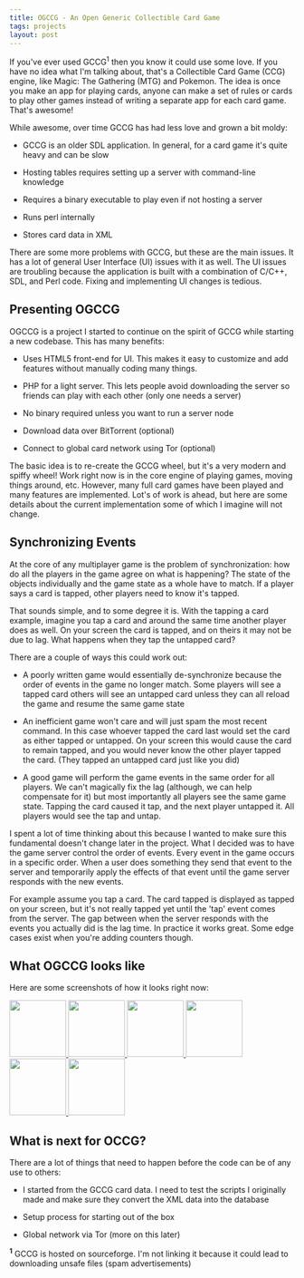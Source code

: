 ```yaml
---
title: OGCCG - An Open Generic Collectible Card Game
tags: projects
layout: post
---
```


If you've ever used GCCG<sup>1</sup> then you know it could use some love. If you
have no idea what I'm talking about, that's a Collectible Card Game (CCG) engine,
like Magic: The Gathering (MTG) and Pokemon. The idea is once you make an app
for playing cards, anyone can make a set of rules or cards to play other games
instead of writing a separate app for each card game. That's awesome!

While awesome, over time GCCG has had less love and grown a bit moldy:

* GCCG is an older SDL application. In general, for a card game it's quite
heavy and can be slow

* Hosting tables requires setting up a server with command-line knowledge

* Requires a binary executable to play even if not hosting a server

* Runs perl internally

* Stores card data in XML


There are some more problems with GCCG, but these are the main issues. It has a lot
of general User Interface (UI) issues with it as well. The UI issues are troubling
because the application is built with a combination of C/C++, SDL, and Perl code. Fixing
and implementing UI changes is tedious.

## Presenting OGCCG

OGCCG is a project I started to continue on the spirit of GCCG while
starting a new codebase. This has many benefits:

* Uses HTML5 front-end for UI. This makes it easy to customize and
add features without manually coding many things.

* PHP for a light server. This lets people avoid downloading the server
so friends can play with each other (only one needs a server)

* No binary required unless you want to run a server node

* Download data over BitTorrent (optional)

* Connect to global card network using Tor (optional)

The basic idea is to re-create the GCCG wheel, but it's a very modern and spiffy
wheel! Work right now is in the core engine of playing games, moving things around,
etc. However, many full card games have been played and many features are implemented. Lot's
of work is ahead, but here are some details about the current implementation some of which
I imagine will not change.

## Synchronizing Events

At the core of any multiplayer game is the problem of synchronization: how do all the players
in the game agree on what is happening? The state of the objects individually and the game state
as a whole have to match. If a player says a card is tapped, other players need to know it's
tapped.

That sounds simple, and to some degree it is. With the tapping a card example, imagine you
tap a card and around the same time another player does as well. On your screen the card
is tapped, and on theirs it may not be due to lag. What happens when they tap the untapped
card?

There are a couple of ways this could work out:

* A poorly written game would essentially de-synchronize because the order of events
in the game no longer match. Some players will see a tapped card others will see an
untapped card unless they can all reload the game and resume the same game state

* An inefficient game won't care and will just spam the most recent command. In this case whoever
tapped the card last would set the card as either tapped or untapped. On your screen this
would cause the card to remain tapped, and you would never know the other player tapped
the card. (They tapped an untapped card just like you did)

* A good game will perform the game events in the same order for all players. We can't
magically fix the lag (although, we can help compensate for it) but most importantly
all players see the same game state. Tapping the card caused it tap, and the next player
untapped it. All players would see the tap and untap.

I spent a lot of time thinking about this because I wanted to make sure this fundamental
doesn't change later in the project. What I decided was to have the game server control
the order of events. Every event in the game occurs in a specific order. When a user does
something they send that event to the server and temporarily apply the effects of that
event until the game server responds with the new events.

For example assume you tap a card. The card tapped is displayed as tapped on your screen,
but it's not really tapped yet until the 'tap' event comes from the server. The gap between
when the server responds with the events you actually did is the lag time. In practice it
works great. Some edge cases exist when you're adding counters though.

## What OGCCG looks like

Here are some screenshots of how it looks right now:

<a href="http://i.imgur.com/M2mNJ07.jpg">
	<img width="100" height="100" src="http://i.imgur.com/M2mNJ07.jpg"/>
</a>

<a href="http://i.imgur.com/UdpYbKC.jpg">
	<img width="100" height="100" src="http://i.imgur.com/UdpYbKC.jpg"/>
</a>

<a href="http://i.imgur.com/Oqnqf7M.png">
	<img width="100" height="100" src="http://i.imgur.com/Oqnqf7M.png"/>
</a>

<a href="http://i.imgur.com/tdtnNsS.jpg">
	<img width="100" height="100" src="http://i.imgur.com/tdtnNsS.jpg"/>
</a>

<a href="http://i.imgur.com/s3Sjni7.jpg">
	<img width="100" height="100" src="http://i.imgur.com/s3Sjni7.jpg"/>
</a>

<a href="http://i.imgur.com/BtZ8Xrg.png">
	<img width="100" height="100" src="http://i.imgur.com/BtZ8Xrg.png"/>
</a>


## What is next for OCCG?

There are a lot of things that need to happen before the code can be of any use
to others:

* I started from the GCCG card data. I need to test the scripts I originally
made and make sure they convert the XML data into the database

* Setup process for starting out of the box

* Global network via Tor (more on this later)

**<sup>1</sup>** GCCG is hosted on sourceforge. I'm not linking it because it could lead
to downloading unsafe files (spam advertisements) 
